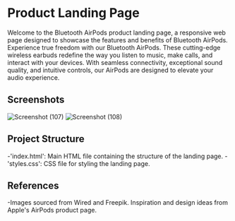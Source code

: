 
# Product Landing Page

Welcome to the Bluetooth AirPods product landing page, a responsive web page designed to showcase the features and benefits of Bluetooth AirPods.
Experience true freedom with our Bluetooth AirPods. These cutting-edge wireless earbuds redefine the way you listen to music, make calls, and interact with your devices. With seamless connectivity, exceptional sound quality, and intuitive controls, our AirPods are designed to elevate your audio experience.

## Screenshots
![Screenshot (107)](https://github.com/SnehithaPenchili/Product-landing-page/assets/172914956/5245c541-ab22-4851-a2cd-edf102c60f69)
![Screenshot (108)](https://github.com/SnehithaPenchili/Product-landing-page/assets/172914956/29e03102-7669-457e-831d-91be71a1ee0f)

## Project Structure
-'index.html': Main HTML file containing the structure of the landing page.
-'styles.css': CSS file for styling the landing page.

## References
-Images sourced from Wired and Freepik.
Inspiration and design ideas from Apple's AirPods product page.

